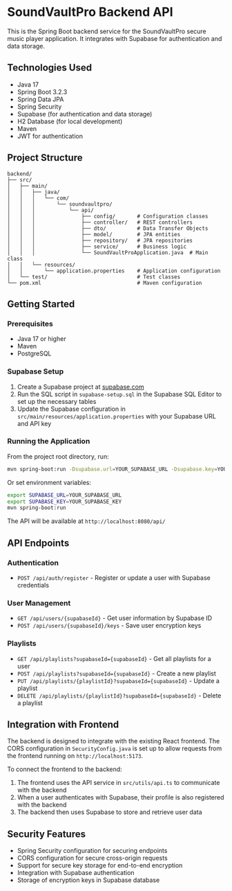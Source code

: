 # SoundVaultPro Backend API

This is the Spring Boot backend service for the SoundVaultPro secure music player application. It integrates with Supabase for authentication and data storage.

## Technologies Used

- Java 17
- Spring Boot 3.2.3
- Spring Data JPA
- Spring Security
- Supabase (for authentication and data storage)
- H2 Database (for local development)
- Maven
- JWT for authentication

## Project Structure

```
backend/
├── src/
│   ├── main/
│   │   ├── java/
│   │   │   └── com/
│   │   │       └── soundvaultpro/
│   │   │           └── api/
│   │   │               ├── config/       # Configuration classes
│   │   │               ├── controller/   # REST controllers
│   │   │               ├── dto/          # Data Transfer Objects
│   │   │               ├── model/        # JPA entities
│   │   │               ├── repository/   # JPA repositories
│   │   │               ├── service/      # Business logic
│   │   │               └── SoundVaultProApplication.java  # Main class
│   │   └── resources/
│   │       └── application.properties    # Application configuration
│   └── test/                             # Test classes
└── pom.xml                               # Maven configuration
```

## Getting Started

### Prerequisites

- Java 17 or higher
- Maven
- PostgreSQL

### Supabase Setup

1. Create a Supabase project at [supabase.com](https://supabase.com)
2. Run the SQL script in `supabase-setup.sql` in the Supabase SQL Editor to set up the necessary tables
3. Update the Supabase configuration in `src/main/resources/application.properties` with your Supabase URL and API key

### Running the Application

From the project root directory, run:

```bash
mvn spring-boot:run -Dsupabase.url=YOUR_SUPABASE_URL -Dsupabase.key=YOUR_SUPABASE_KEY
```

Or set environment variables:

```bash
export SUPABASE_URL=YOUR_SUPABASE_URL
export SUPABASE_KEY=YOUR_SUPABASE_KEY
mvn spring-boot:run
```

The API will be available at `http://localhost:8080/api/`

## API Endpoints

### Authentication

- `POST /api/auth/register` - Register or update a user with Supabase credentials

### User Management

- `GET /api/users/{supabaseId}` - Get user information by Supabase ID
- `POST /api/users/{supabaseId}/keys` - Save user encryption keys

### Playlists

- `GET /api/playlists?supabaseId={supabaseId}` - Get all playlists for a user
- `POST /api/playlists?supabaseId={supabaseId}` - Create a new playlist
- `PUT /api/playlists/{playlistId}?supabaseId={supabaseId}` - Update a playlist
- `DELETE /api/playlists/{playlistId}?supabaseId={supabaseId}` - Delete a playlist

## Integration with Frontend

The backend is designed to integrate with the existing React frontend. The CORS configuration in `SecurityConfig.java` is set up to allow requests from the frontend running on `http://localhost:5173`.

To connect the frontend to the backend:

1. The frontend uses the API service in `src/utils/api.ts` to communicate with the backend
2. When a user authenticates with Supabase, their profile is also registered with the backend
3. The backend then uses Supabase to store and retrieve user data

## Security Features

- Spring Security configuration for securing endpoints
- CORS configuration for secure cross-origin requests
- Support for secure key storage for end-to-end encryption
- Integration with Supabase authentication
- Storage of encryption keys in Supabase database
